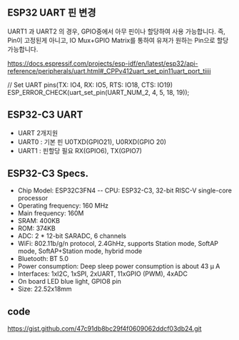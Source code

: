 

## ESP32 UART 핀 변경 
 
UART1 과 UART2 의 경우, GPIO중에서 아무 핀이나 할당하여 사용 가능합니다. 즉, Pin이 고정된게 아니고, IO Mux+GPIO Matrix를 통하여 유져가 원하는 Pin으로 할당 가능합니다. 

https://docs.espressif.com/projects/esp-idf/en/latest/esp32/api-reference/peripherals/uart.html#_CPPv412uart_set_pin11uart_port_tiiii

// Set UART pins(TX: IO4, RX: IO5, RTS: IO18, CTS: IO19)
ESP_ERROR_CHECK(uart_set_pin(UART_NUM_2, 4, 5, 18, 19));


## ESP32-C3 UART 
- UART 2개지원
- UART0 : 기본 핀 U0TXD(GPIO21), U0RXD(GPIO 20)
- UART1 : 핀할당 필요 RX(GPIO6), TX(GPIO7)

## ESP32-C3 Specs.
- Chip Model: ESP32C3FN4
-- CPU: ESP32-C3, 32-bit RISC-V single-core processor
- Operating frequency: 160 MHz
- Main frequency: 160M
- SRAM: 400KB
- ROM: 374KB
- ADC: 2 * 12-bit SARADC, 6 channels
- WiFi: 802.11b/g/n protocol, 2.4GhHz, supports Station mode, SoftAP mode, SoftAP+Station mode, hybrid mode
- Bluetooth: BT 5.0
- Power consumption: Deep sleep power consumption is about 43 μ A
- Interfaces: 1xI2C, 1xSPI, 2xUART, 11xGPIO (PWM), 4xADC
- On board LED blue light, GPIO8 pin
- Size: 22.52x18mm


## code

https://gist.github.com/47c91db8bc29f4f0609062ddcf03db24.git
